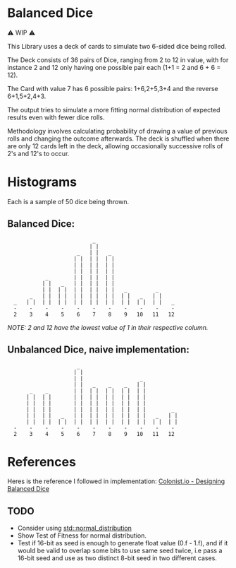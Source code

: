 # Balanced Dice

:warning: WIP :warning:

This Library uses a deck of cards to simulate two 6-sided dice being rolled.

The Deck consists of 36 pairs of Dice, ranging from 2 to 12 in value, with for instance 2 and 12 only having one possible pair each (1+1 = 2 and 6 + 6 = 12).

The Card with value 7 has 6 possible pairs: 1+6,2+5,3+4 and the reverse 6+1,5+2,4+3.

The output tries to simulate a more fitting normal distribution of expected results even with fewer dice rolls.

Methodology involves calculating probability of drawing a value of previous rolls and changing the outcome afterwards. The deck is shuffled when there are only 12 cards left in the deck, allowing occasionally successive rolls of 2's and 12's to occur.

# Histograms

Each is a sample of 50 dice being thrown.


## Balanced Dice:
```
                           _                           
                          | |                          
                      _   | |   _                      
                     | |  | |  | |                     
                     | |  | |  | |                     
                     | |  | |  | |                     
            _        | |  | |  | |                     
           | |   _   | |  | |  | |                     
           | |  | |  | |  | |  | |   _         _       
       _   | |  | |  | |  | |  | |  | |   _   | |      
  _   | |  | |  | |  | |  | |  | |  | |  | |  | |   _  
  -    -    -    -    -    -    -    -    -    -    -
  2    3    4    5    6    7    8    9   10   11   12
```
<p>
	<em>NOTE: 2 and 12 have the lowest value of 1 in their respective column.</em>
</p>

## Unbalanced Dice, naive implementation:
```
                      _
                     | |
                     | |                  _
                     | |   _    _    _   | |
       _    _        | |  | |  | |  | |  | |
      | |  | |       | |  | |  | |  | |  | |
      | |  | |       | |  | |  | |  | |  | |
      | |  | |       | |  | |  | |  | |  | |        _
      | |  | |   _   | |  | |  | |  | |  | |   _   | |
      | |  | |  | |  | |  | |  | |  | |  | |  | |  | |
  -    -    -    -    -    -    -    -    -    -    -
  2    3    4    5    6    7    8    9   10   11   12
```

# References

Heres is the reference I followed in implementation: [Colonist.io - Designing Balanced Dice](https://blog.colonist.io/designing-balanced-dice/)

## TODO
- Consider using [std::normal_distribution](https://en.cppreference.com/w/cpp/numeric/random/normal_distribution)
- Show Test of Fitness for normal distribution.
- Test if 16-bit as seed is enough to generate float value (0.f - 1.f), and if it would be valid to overlap some bits to use same seed twice, i.e pass a 16-bit seed and use as two distinct 8-bit seed in two different cases.
